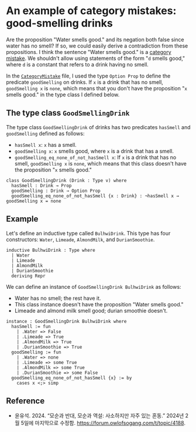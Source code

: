 # An example of category mistakes: good-smelling drinks

Are the proposition "Water smells good." and its negation both false
since water has no smell? If so, we could easily derive a contradiction
from these propositions. I think the sentence "Water smells good." is a
[category mistake][stanford]. We shouldn't allow using statements of the
form "`d` smells good," where `d` is a constant that refers to a drink
having no smell.

In the [`CategoryMistake`][catmis] file, I used the type `Option Prop`
to define the predicate `goodSmelling` on drinks. If `x` is a drink that
has no smell, `goodSmelling x` is `none`, which means that you don't
have the proposition "`x` smells good." in the type class I defined
below.

## The type class `GoodSmellingDrink`

The type class `GoodSmellingDrink` of drinks has two predicates
`hasSmell` and `goodSmelling` defined as follows:

* `hasSmell x`: `x` has a smell.
* `goodSmelling x`: `x` smells good, where `x` is a drink that has a
  smell.
* `goodSmelling_eq_none_of_not_hasSmell x`: If `x` is a drink that has
  no smell, `goodSmelling x` is `none`, which means that this class
  doesn't have the proposition "`x` smells good."

```lean
class GoodSmellingDrink (Drink : Type v) where
  hasSmell : Drink → Prop
  goodSmelling : Drink → Option Prop
  goodSmelling_eq_none_of_not_hasSmell {x : Drink} : ¬hasSmell x → goodSmelling x = none
```

## Example

Let's define an inductive type called `BulhwiDrink`. This type has four
constructors: `Water`, `Limeade`, `AlmondMilk`, and `DurianSmoothie`.

```lean
inductive BulhwiDrink : Type where
  | Water
  | Limeade
  | AlmondMilk
  | DurianSmoothie
  deriving Repr
```

We can define an instance of `GoodSmellingDrink BulhwiDrink` as follows:

* Water has no smell; the rest have it.
* This class instance doesn't have the proposition "Water smells good."
* Limeade and almond milk smell good; durian smoothie doesn't.

```lean
instance : GoodSmellingDrink BulhwiDrink where
  hasSmell := fun
    | .Water => False
    | .Limeade => True
    | .AlmondMilk => True
    | .DurianSmoothie => True
  goodSmelling := fun
    | .Water => none
    | .Limeade => some True
    | .AlmondMilk => some True
    | .DurianSmoothie => some False
  goodSmelling_eq_none_of_not_hasSmell {x} := by
    cases x <;> simp
```

## Reference

* 윤유석. 2024. “모순과 반대, 모순과 역설: 사소하지만 자주 있는 혼동.”
  2024년 2월 5일에 마지막으로 수정함.
  <https://forum.owlofsogang.com/t/topic/4188>.

[stanford]: https://plato.stanford.edu/entries/category-mistakes/
[catmis]: ../../Notes/CategoryMistake.lean
